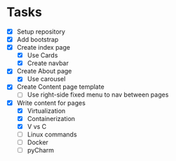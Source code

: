 # Tasks
- [x] Setup repository
- [x] Add bootstrap
- [x] Create index page
  - [x] Use Cards
  - [x] Create navbar 
- [x] Create About page
  - [x] Use carousel 
- [x] Create Content page template
  - [ ] Use right-side fixed menu to nav between pages
- [x] Write content for pages
  - [x] Virtualization
  - [x] Containerization
  - [x] V vs C
  - [ ] Linux commands
  - [ ] Docker
  - [ ] pyCharm
